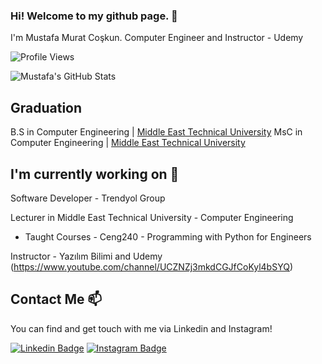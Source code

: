 ### Hi! Welcome to my github page. 👋


I'm Mustafa Murat Coşkun. Computer Engineer and Instructor - Udemy

![Profile Views](https://komarev.com/ghpvc/?username=mustafamuratcoskun)

![Mustafa's GitHub Stats](https://github-readme-stats.vercel.app/api?username=mustafamuratcoskun&show_icons=true)

## Graduation

B.S in Computer Engineering |  [Middle East Technical University](https://www.metu.edu.tr/)
MsC in Computer Engineering |  [Middle East Technical University](https://www.metu.edu.tr/)


## I'm currently working on 🔭

Software Developer - Trendyol Group

Lecturer in Middle East Technical University - Computer Engineering
  - Taught Courses - Ceng240 - Programming with Python for Engineers

Instructor - Yazılım Bilimi and Udemy (https://www.youtube.com/channel/UCZNZj3mkdCGJfCoKyl4bSYQ)


## Contact Me 📫

You can find and get touch with me via Linkedin and Instagram!

[![Linkedin Badge](https://img.shields.io/badge/mustafamuratcoskun-follow%20on%20linkedin-blue?style=for-the-badge&logo=linkedin)](https://www.linkedin.com/in/mustafa-murat-co%C5%9Fkun-428858b9/)
[![Instagram Badge](https://img.shields.io/badge/mustafamuratcoskun-follow%20on%20instagram-blue?style=for-the-badge&logo=instagram)](https://instagram.com/mustafamuratcoskunn/)

